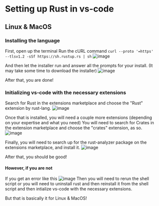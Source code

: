 # Setting up Rust in vs-code

## Linux & MacOS

### Installing the language

First, open up the terminal
Run the cURL command ```curl --proto '=https' --tlsv1.2 -sSf https://sh.rustup.rs | sh```
![image](https://github.com/De-y/blog/assets/61808223/8422ceea-877d-4baf-8ba3-f7815e22f004)

And then let the installer run and answer all the prompts for your install. (It may take some time to download the installer)
![image](https://github.com/De-y/blog/assets/61808223/9523164b-4fcf-4b11-8484-1623c9c3734e)


After that, you are done!

### Initializing vs-code with the necessary extensions

Search for Rust in the extensions marketplace and choose the "Rust" extension by rust-lang.
![image](https://github.com/De-y/blog/assets/61808223/fd0373b1-2d52-4a83-b416-299e836a7040)

Once that is installed, you will need a couple more extensions (depending on your expertise and what you need)
You will need to search for Crates in the extension marketplace and choose the "crates" extension, as so.
![image](https://github.com/De-y/blog/assets/61808223/2829fc85-70cb-4f73-a047-7ddb5faf6403)

Finally, you will need to search up for the rust-analyzer package on the extensions marketplace, and install it.
![image](https://github.com/De-y/blog/assets/61808223/3c159c01-ec43-4f0c-ac61-80b8a5d78654)

After that, you should be good!

#### However, if you are not

If you get an error like this
![image](https://github.com/De-y/blog/assets/61808223/bbe56560-9e91-443d-95c9-8932f30dd603)
Then you will need to rerun the shell script or you will need to uninstall rust and then reinstall it from the shell script and then intialize vs-code with the necessary extensions.

But that is basically it for Linux & MacOS!
